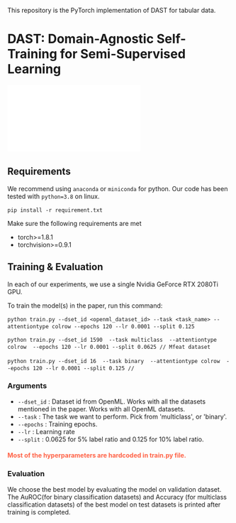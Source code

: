 This repository is the  PyTorch implementation of DAST for tabular data.

# DAST: Domain-Agnostic Self-Training for Semi-Supervised Learning


![image-20230125133836939](img/Framework.pdf)



## Requirements

We recommend using `anaconda` or `miniconda` for python. Our code has been tested with `python=3.8` on linux.

```
pip install -r requirement.txt
```

Make sure the following requirements are met

* torch>=1.8.1
* torchvision>=0.9.1


## Training & Evaluation

In each of our experiments, we use a single Nvidia GeForce RTX 2080Ti GPU.


To train the model(s) in the paper, run this command:

```
python train.py --dset_id <openml_dataset_id> --task <task_name> --attentiontype colrow --epochs 120 --lr 0.0001 --split 0.125
```

```
python train.py --dset_id 1590  --task multiclass  --attentiontype colrow  --epochs 120 --lr 0.0001 --split 0.0625 // Mfeat dataset

python train.py --dset_id 16  --task binary  --attentiontype colrow  --epochs 120 --lr 0.0001 --split 0.125 // 
```

### Arguments
* `--dset_id` : Dataset id from OpenML. Works with all the datasets mentioned in the paper. Works with all OpenML datasets.
* `--task` : The task we want to perform. Pick from 'multiclass', or 'binary'.
* `--epochs` : Training epochs.
* `--lr` : Learning rate
* `--split` : 0.0625 for 5% label ratio and 0.125 for 10% label ratio.

#### <span style="color:Tomato">Most of the hyperparameters are hardcoded in train.py file.</span>

### Evaluation

We choose the best model by evaluating the model on validation dataset. The AuROC(for binary classification datasets) and  Accuracy (for multiclass classification datasets) of the best model on test datasets is printed after training is completed.




